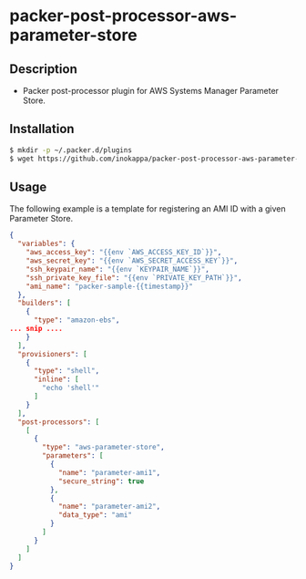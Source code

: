 # packer-post-processor-aws-parameter-store

## Description

* Packer post-processor plugin for AWS Systems Manager Parameter Store.

## Installation

```sh
$ mkdir -p ~/.packer.d/plugins
$ wget https://github.com/inokappa/packer-post-processor-aws-parameter-store/releases/download/v0.0.1/packer-post-processor-aws-parameter-store_darwin_amd64 -O ~/.packer.d/plugins/packer-post-processor-aws-parameter-store
```

## Usage

The following example is a template for registering an AMI ID with a given Parameter Store.

```json
{
  "variables": {
    "aws_access_key": "{{env `AWS_ACCESS_KEY_ID`}}",
    "aws_secret_key": "{{env `AWS_SECRET_ACCESS_KEY`}}",
    "ssh_keypair_name": "{{env `KEYPAIR_NAME`}}",
    "ssh_private_key_file": "{{env `PRIVATE_KEY_PATH`}}",
    "ami_name": "packer-sample-{{timestamp}}"
  },
  "builders": [
    {
      "type": "amazon-ebs",
... snip ....
    }
  ],
  "provisioners": [
    {
      "type": "shell",
      "inline": [
        "echo 'shell'"
      ]
    }
  ],
  "post-processors": [
    [
      {
        "type": "aws-parameter-store",
        "parameters": [
          {
            "name": "parameter-ami1",
            "secure_string": true
          },
          {
            "name": "parameter-ami2",
            "data_type": "ami"
          }
        ]
      }
    ]
  ]
}
```
